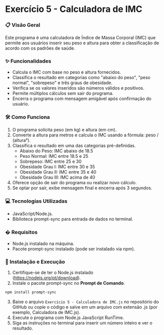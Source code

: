 # Exercício 5 - Calculadora de IMC

### 📋 Visão Geral
Este programa é uma calculadora de Índice de Massa Corporal (IMC) que permite aos usuários inserir seu peso e altura para obter a classificação de acordo com os padrões de saúde.

### ✨ Funcionalidades
- Calcula o IMC com base no peso e altura fornecidos.
- Classifica o resultado em categorias como "abaixo do peso", "peso normal", "sobrepeso" e três graus de obesidade.
- Verifica se os valores inseridos são números válidos e positivos.
- Permite múltiplos cálculos sem sair do programa.
- Encerra o programa com mensagem amigável após confirmação do usuário.

### 🛠️ Como Funciona
1. O programa solicita peso (em kg) e altura (em cm).
2. Converte a altura para metros e calcula o IMC usando a fórmula: peso / (altura²).
3. Classifica o resultado em uma das categorias pré-definidas.
   - Abaixo do Peso: IMC abaixo de 18.5
   - Peso Normal: IMC entre 18.5 e 25
   - Sobrepeso: IMC entre 25 e 30
   - Obesidade Grau I: IMC entre 30 e 35
   - Obesidade Grau II: IMC entre 35 e 40
   - Obesidade Grau III: IMC acima de 40
5. Oferece opção de sair do programa ou realizar novo cálculo.
6. Se optar por sair, exibe mensagem final e encerra após 3 segundos.

### 💻 Tecnologias Utilizadas
- JavaScript/Node.js.
- Biblioteca prompt-sync para entrada de dados no terminal.

### � Requisitos
- Node.js instalado na máquina.
- Pacote prompt-sync instalado (pode ser instalado via npm).

### 🚀 Instalação e Execução
1. Certifique-se de ter o Node.js instalado (https://nodejs.org/pt/download).
2. Instale o pacote prompt-sync no **Prompt de Comando**.
```bash
npm install prompt-sync
```
3. Baixe o arquivo `Exercício 5 - Calculadora de IMC.js` no repositório do GitHub ou copie o código e salve em um arquivo com extensão .js (por exemplo, Calculadora de IMC.js).
4. Execute o programa com Node.js JavaScript RunTime.
5. Siga as instruções no terminal para inserir um número inteiro e ver o resultado.
